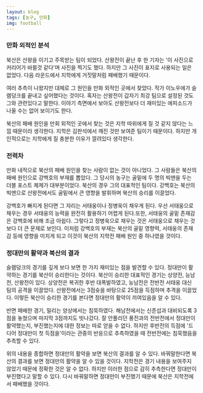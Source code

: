```yaml
---
layout: blog
tags: [농구, 만화]
img: football
---
```

### 만화 외적인 분석
북산은 산왕을 이기고 주목받는 팀이 되었다. 산왕전이 끝난 후 한 기자는 '이 사진으로 커리어가 바뀔것 같다'며 사진을 찍기도 했다. 하지만 그 사진이 표지로 사용되는 일은 없었다. 다음 라운드에서 지학에게 거짓말처럼 패배했기 때문이다.

여러 추측이 나왔지만 대체로 그 원인을 만화 외적인 곳에서 찾았다. 작가 이노우에가 슬램덩크를 끝내고 싶어했다는 것이다. 혹자는 산왕전이 갑자기 최강 팀으로 설정된 것도 그와 관련있다고 말한다. 이야기 측면에서 보아도 산왕전보다 더 재미있는 에피소드가 나올 수는 없어 보이기도 한다.

북산의 패배 원인을 만회 외적인 곳에서 찾는 것은 지학 따위에게 질 것 같지 않다는 느낌 때문이라 생각한다. 지학은 김판석에서 깨진 것만 보여준 팀이기 때문이다. 하지만 개인적으로는 지학에게 질 충분한 이유가 깔려있다 생각한다.

### 전력차
만화 내적으로 북산의 패배 원인을 찾는 사람이 없는 것이 아니었다. 그 사람들은 북산의 패배 원인으로 강백호의 부재를 뽑았다. 그 당시의 농구는 골밑에 두 명의 빅맨을 두는 더블 포스트 체제가 대부분이었다. 북산의 경우 그의 대표적인 팀이다. 강백호는 북산의 빅맨으로 산왕전에서도 골밑에서 큰 영향을 발휘하며 북산의 승리를 이끌었다.

강백호가 빠지게 된다면 그 자리는 서태웅이나 정병욱이 채우게 된다. 우선 서태웅으로 채우는 경우 서태웅의 능력을 완전히 활용하기 어렵게 된다.또한, 서태웅의 골밑 존재감은 강백호에 비해 조금 아쉽다. 그렇다고 정병욱으로 채우는 것은 서태웅으로 채우는 것 보다 더 큰 문제로 보인다. 이처럼 강백호의 부재는 북산의 골밑 영향력, 서태웅의 존재감 등에 영향을 미치게 되고 이것이 북산의 지학전 패배 원인 중 하나였을 것이다.

### 정대만의 활약과 북산의 결과
슬램덩크의 경기를 깊게 보다 보면 한 가지 재미있는 점을 발견할 수 있다. 정대만이 활약하는 경기를 북산이 승리한다는 것이다. 북산이 승리한 대표적인 경기는 상양전, 능남전, 산왕전이 있다. 상양전은 복귀한 후반 대폭발하였고, 능남전은 전반전 서태웅 대신 팀의 공격을 이끌었다. 산왕전에서는 3점슛을 바탕으로 25점을 득점하며 추격을 이끌었다. 이렇든 북산이 승리한 경기를 본다면 정대만의 활약이 끼여있음을 알 수 있다.

반면 패배한 경기, 밀리는 양상에서는 침묵하였다. 해남전에서는 신준섭과 대비되도록 3점을 놓쳤으며 마지막 3점까지도 빗나갔다. 잘 안풀리던 풍전과의 전반전에서 정대만이 활약했는지, 부진했는지에 대한 정보는 따로 얻을 수 없다. 하지만 후반전의 득점에 '드디어 정대만이 첫 득점을'이라는 관중의 반응으로 추측하였을 때 전반전에는 침묵했음을 추측할 수 있다.

위의 내용을 종합하면 정대만의 활약을 보면 북산의 결과를 알 수 있다. 바꿔말한다면 북산의 결과를 보면 정대만의 활약을 알 수 있을 것이다. 지학전은 경기 내용을 보여주지 않았기 때문에 정확한 것은 알 수 없다. 하지만 이러한 점으로 감히 추측한다면 정대만이 부진했다고 말할 수 있다. 다시 바꿔말하면 정대만이 부진했기 때문에 북산은 지학전에서 패배했을 것이다.